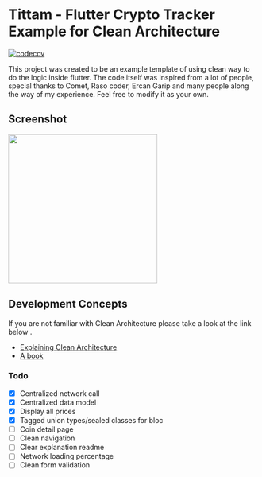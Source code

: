 

# Tittam - Flutter Crypto Tracker Example for Clean Architecture
[![codecov](https://codecov.io/gh/mikasaloli/Tittam_Flutter-Crypto-Tracker/branch/master/graph/badge.svg?token=IYO15F6ZDV)](https://codecov.io/gh/mikasaloli/Tittam_Flutter-Crypto-Tracker)

This project was created to be an example template of using clean way to do the logic inside flutter. The code itself was inspired from a lot of people, special thanks to Comet, Raso coder, Ercan Garip and many people along the way of my experience. Feel free to modify it as your own.



##  Screenshot
<img src="https://user-images.githubusercontent.com/32994521/138538429-4e18793b-3dcd-4212-a440-48ed82c88a45.png" width="300">


## Development Concepts

If you are not familiar with Clean Architecture please take a look at the link below . 

- [Explaining Clean Architecture](https://www.oncehub.com/blog/explaining-clean-architecture)
- [A book](https://www.amazon.com/Clean-Architecture-Craftsmans-Software-Structure/dp/0134494164)


### Todo

- [x] Centralized network call
- [x] Centralized data model
- [x] Display all prices
- [x] Tagged union types/sealed classes for bloc
- [ ] Coin detail page
- [ ] Clean navigation
- [ ] Clear explanation readme
- [ ] Network loading percentage
- [ ] Clean form validation
